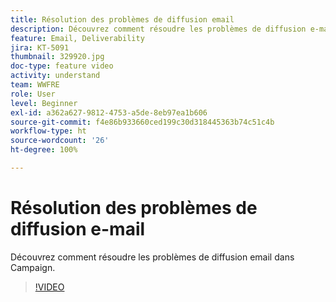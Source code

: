 ```yaml
---
title: Résolution des problèmes de diffusion email
description: Découvrez comment résoudre les problèmes de diffusion e-mail dans Campaign.
feature: Email, Deliverability
jira: KT-5091
thumbnail: 329920.jpg
doc-type: feature video
activity: understand
team: WWFRE
role: User
level: Beginner
exl-id: a362a627-9812-4753-a5de-8eb97ea1b606
source-git-commit: f4e86b933660ced199c30d318445363b74c51c4b
workflow-type: ht
source-wordcount: '26'
ht-degree: 100%

---
```


# Résolution des problèmes de diffusion e-mail

Découvrez comment résoudre les problèmes de diffusion email dans Campaign.

>[!VIDEO](https://video.tv.adobe.com/v/329920?quality=12&learn=on)
